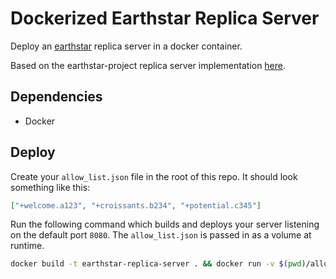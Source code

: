 # Dockerized Earthstar Replica Server

Deploy an [earthstar](https://github.com/earthstar-project/earthstar) replica server in a docker container.

Based on the earthstar-project replica server implementation [here](https://github.com/earthstar-project/replica-server).

## Dependencies

- Docker

## Deploy

Create your `allow_list.json` file in the root of this repo. It should look something like this:

```json
["+welcome.a123", "+croissants.b234", "+potential.c345"]
```

Run the following command which builds and deploys your server listening on the default port `8080`. The `allow_list.json` is passed in as a volume at runtime.

```bash
docker build -t earthstar-replica-server . && docker run -v $(pwd)/allow_list.json:/app/allow_list.json -it --init -p 8080:8080 earthstar-replica-server
```
